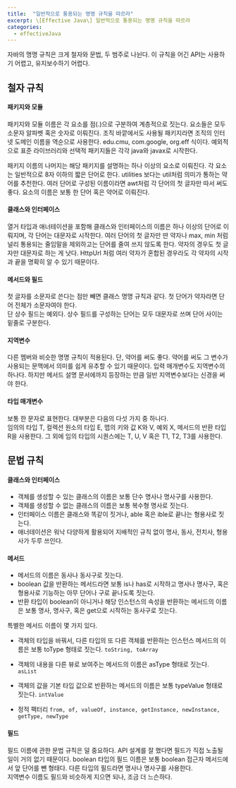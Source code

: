 ```yaml
---
title:  "일반적으로 통용되는 명명 규칙을 따르라"
excerpt: \[Effective Java\] 일반적으로 통용되는 명명 규칙을 따르라
categories:
  - effectiveJava
---
```


자바의 명명 규칙은 크게 철자와 문법, 두 범주로 나뉜다. 이 규칙을 어긴 API는 사용하기 어렵고, 유지보수하기 어렵다.

## 철자 규칙

#### 패키지와 모듈
패키지와 모듈 이름은 각 요소를 점(.)으로 구분하여 계층적으로 짓는다. 요소들은 모두 소문자 알파벳 혹은 숫자로 이뤄진다. 조직 바깥에서도 사용될 패키지라면 조직의 인터넷 도메인 이름을 역순으로 사용한다. edu.cmu, com.google, org.eff 식이다. 예외적으로 표준 라이브러리와 선택적 패키지들은 각각 java와 javax로 시작한다.  

패키지 이름의 나머지는 해당 패키지를 설명하는 하나 이상의 요소로 이뤄진다. 각 요소는 일반적으로 8자 이하의 짧은 단어로 한다. utilities 보다는 util처럼 의미가 통하는 약어를 추천한다. 여러 단어로 구성된 이름이라면 awt처럼 각 단어의 첫 글자만 따서 써도 좋다. 요소의 이름은 보통 한 단어 혹은 약어로 이뤄진다.

#### 클래스와 인터페이스
열거 타입과 애너테이션을 포함해 클래스와 인터페이스의 이름은 하나 이상의 단어로 이뤄지며, 각 단어는 대문자로 시작한다. 여러 단어의 첫 글자만 딴 약자나 max, min 처럼 널리 통용되는 줄임말을 제외하고는 단어를 줄여 쓰지 않도록 한다. 약자의 경우도 첫 글자만 대문자로 하는 게 낫다. HttpUrl 처럼 여러 약자가 혼합된 경우라도 각 약자의 시작과 끝을 명확히 알 수 있기 때문이다.

#### 메서드와 필드
첫 글자를 소문자로 쓴다는 점만 빼면 클래스 명명 규칙과 같다. 첫 단어가 약자라면 단어 전체가 소문자여야 한다.  
단 상수 필드는 예외다. 상수 필드를 구성하는 단어는 모두 대문자로 쓰며 단어 사이는 밑줄로 구분한다.

#### 지역변수
다른 멤버와 비슷한 명명 규칙이 적용된다. 단, 약어를 써도 좋다. 약어를 써도 그 변수가 사용되는 문맥에서 의미를 쉽게 유추할 수 있기 때문이다. 입력 매개변수도 지역변수의 하나다. 하지만 메서드 설명 문서에까지 등장하는 만큼 일반 지역변수보다는 신경을 써야 한다.

#### 타입 매개변수
보통 한 문자로 표현한다. 대부분은 다음의 다섯 가지 중 하나다.  
임의의 타입 T, 컬렉션 원소의 타입 E, 맵의 키와 값 K와 V, 예외 X, 메서드의 반환 타입 R을 사용한다. 그 외에 임의 타입의 시퀀스에는 T, U, V 혹은 T1, T2, T3를 사용한다.

## 문법 규칙

#### 클래스와 인터페이스
- 객체를 생성할 수 있는 클래스의 이름은 보통 단수 명사나 명사구를 사용한다.
- 객체를 생성할 수 없는 클래스의 이름은 보통 복수형 명사로 짓는다.
- 인터페이스 이름은 클래스와 똑같이 짓거나, able 혹은 ible로 끝나는 형용사로 짓는다.
- 애너테이션은 워낙 다양하게 활용되어 지배적인 규칙 없이 명사, 동사, 전치사, 형용사가 두루 쓰인다.

#### 메서드
- 메서드의 이름은 동사나 동사구로 짓는다.  
- boolean 값을 반환하는 메서드라면 보통 is나 has로 시작하고 명사나 명사구, 혹은 형용사로 기능하는 아무 단어나 구로 끝나도록 짓는다.  
- 반환 타입이 boolean이 아니거나 해당 인스턴스의 속성을 반환하는 메서드의 이름은 보통 명사, 명사구, 혹은 get으로 시작하는 동사구로 짓는다.

특별한 메서드 이름이 몇 가지 있다.

- 객체의 타입을 바꿔서, 다른 타입의 또 다른 객체를 반환하는 인스턴스 메서드의 이름은 보통 toType 형태로 짓는다. `toString, toArray`

- 객체의 내용을 다른 뷰로 보여주는 메서드의 이름은 asType 형태로 짓는다. `asList`

- 객체의 값을 기본 타입 값으로 반환하는 메서드의 이름은 보통 typeValue 형태로 짓는다. `intValue`

- 정적 팩터리 `from, of, valueOf, instance, getInstance, newInstance, getType, newType`


#### 필드
필드 이름에 관한 문법 규칙은 덜 중요하다. API 설계를 잘 했다면 필드가 직접 노출될 일이 거의 없기 때문이다. boolean 타입의 필드 이름은 보통 boolean 접근자 메서드에서 앞 단어를 뺀 형태다. 다른 타입의 필드라면 명사나 명사구를 사용한다.  
지역변수 이름도 필드와 비슷하게 지으면 되나, 조금 더 느슨하다.